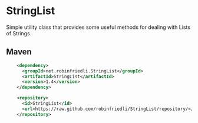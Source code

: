 # StringList
Simple utility class that provides some useful methods for dealing with Lists of Strings

## Maven
```xml
    <dependency>
      <groupId>net.robinfriedli.StringList</groupId>
      <artifactId>StringList</artifactId>
      <version>1.4</version>
    </dependency>

    <repository>
      <id>StringList</id>
      <url>https://raw.github.com/robinfriedli/StringList/repository/</url>
    </repository>
```